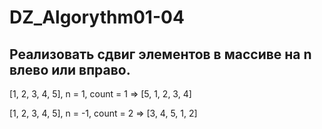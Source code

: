 # DZ_Algorythm01-04
## Реализовать сдвиг элементов в массиве на n влево или вправо.
[1, 2, 3, 4, 5], n = 1,  count = 1 => [5, 1, 2, 3, 4]

[1, 2, 3, 4, 5], n = -1, count = 2 => [3, 4, 5, 1, 2]
